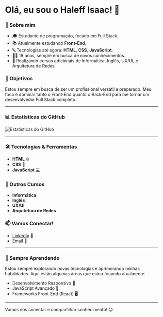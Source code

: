 # Olá, eu sou o Haleff Isaac! 👋

### 🌟 Sobre mim
- 🎓 Estudante de programação, focado em Full Stack.
- 📚 Atualmente estudando **Front-End**.
- 🔤 Tecnologias até agora: **HTML**, **CSS**, **JavaScript**.
- 🧑‍🎓 18 anos, sempre em busca de novos conhecimentos.
- 💼 Realizando cursos adicionais de Informática, Inglês, UX/UI, e Arquitetura de Redes.

### 🚀 Objetivos
Estou sempre em busca de ser um profissional versátil e preparado. Meu foco é dominar tanto o Front-End quanto o Back-End para me tornar um desenvolvedor Full Stack completo.

---

### 📊 Estatísticas do GitHub
![Estatísticas do GitHub](https://github-readme-stats.vercel.app/api?username=haleffisaac&show_icons=true&theme=radical)

---

### 🛠️ Tecnologias & Ferramentas
- **HTML** 🌐
- **CSS** 🎨
- **JavaScript** 💻

### 🎯 Outros Cursos
- **Informática**
- **Inglês**
- **UX/UI**
- **Arquitetura de Redes**

### 📫 Vamos Conectar!
- [LinkedIn](https://www.linkedin.com/in/haleffisaac/) 📎
- [Email](mailto:haleffisaac90x@gmail.com@example.com) 📧

---

### 🌱 Sempre Aprendendo
Estou sempre explorando novas tecnologias e aprimorando minhas habilidades. Aqui estão algumas áreas que estou focando atualmente:

- Desenvolvimento Responsivo 📱
- JavaScript Avançado 🚀
- Frameworks Front-End (React) 🖥️

---

Vamos nos conectar e compartilhar conhecimento! 😊
